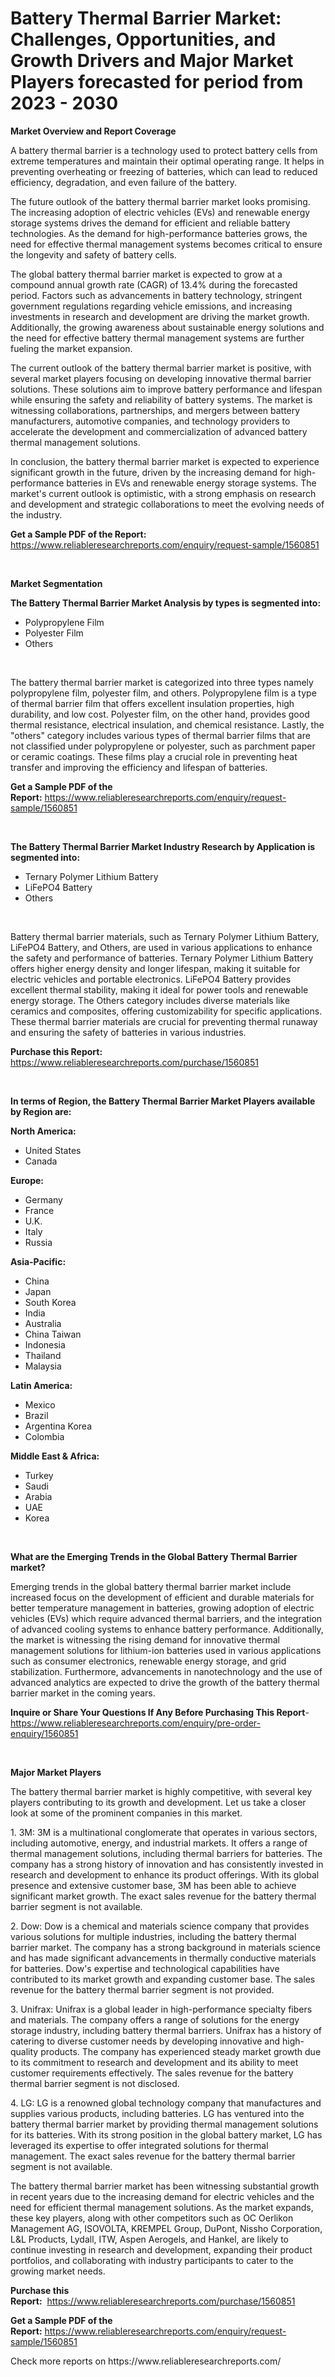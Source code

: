 <p><h1>Battery Thermal Barrier Market: Challenges, Opportunities, and Growth Drivers and Major Market Players forecasted for period from 2023 - 2030</h1></p><p><strong>Market Overview and Report Coverage</strong></p>
<p><p>A battery thermal barrier is a technology used to protect battery cells from extreme temperatures and maintain their optimal operating range. It helps in preventing overheating or freezing of batteries, which can lead to reduced efficiency, degradation, and even failure of the battery.</p><p>The future outlook of the battery thermal barrier market looks promising. The increasing adoption of electric vehicles (EVs) and renewable energy storage systems drives the demand for efficient and reliable battery technologies. As the demand for high-performance batteries grows, the need for effective thermal management systems becomes critical to ensure the longevity and safety of battery cells.</p><p>The global battery thermal barrier market is expected to grow at a compound annual growth rate (CAGR) of 13.4% during the forecasted period. Factors such as advancements in battery technology, stringent government regulations regarding vehicle emissions, and increasing investments in research and development are driving the market growth. Additionally, the growing awareness about sustainable energy solutions and the need for effective battery thermal management systems are further fueling the market expansion.</p><p>The current outlook of the battery thermal barrier market is positive, with several market players focusing on developing innovative thermal barrier solutions. These solutions aim to improve battery performance and lifespan while ensuring the safety and reliability of battery systems. The market is witnessing collaborations, partnerships, and mergers between battery manufacturers, automotive companies, and technology providers to accelerate the development and commercialization of advanced battery thermal management solutions.</p><p>In conclusion, the battery thermal barrier market is expected to experience significant growth in the future, driven by the increasing demand for high-performance batteries in EVs and renewable energy storage systems. The market's current outlook is optimistic, with a strong emphasis on research and development and strategic collaborations to meet the evolving needs of the industry.</p></p>
<p><strong>Get a Sample PDF of the Report:</strong> <a href="https://www.reliableresearchreports.com/enquiry/request-sample/1560851">https://www.reliableresearchreports.com/enquiry/request-sample/1560851</a></p>
<p>&nbsp;</p>
<p><strong>Market Segmentation</strong></p>
<p><strong>The Battery Thermal Barrier Market Analysis by types is segmented into:</strong></p>
<p><ul><li>Polypropylene Film</li><li>Polyester Film</li><li>Others</li></ul></p>
<p>&nbsp;</p>
<p><p>The battery thermal barrier market is categorized into three types namely polypropylene film, polyester film, and others. Polypropylene film is a type of thermal barrier film that offers excellent insulation properties, high durability, and low cost. Polyester film, on the other hand, provides good thermal resistance, electrical insulation, and chemical resistance. Lastly, the "others" category includes various types of thermal barrier films that are not classified under polypropylene or polyester, such as parchment paper or ceramic coatings. These films play a crucial role in preventing heat transfer and improving the efficiency and lifespan of batteries.</p></p>
<p><strong>Get a Sample PDF of the Report:</strong>&nbsp;<a href="https://www.reliableresearchreports.com/enquiry/request-sample/1560851">https://www.reliableresearchreports.com/enquiry/request-sample/1560851</a></p>
<p>&nbsp;</p>
<p><strong>The Battery Thermal Barrier Market Industry Research by Application is segmented into:</strong></p>
<p><ul><li>Ternary Polymer Lithium Battery</li><li>LiFePO4 Battery</li><li>Others</li></ul></p>
<p>&nbsp;</p>
<p><p>Battery thermal barrier materials, such as Ternary Polymer Lithium Battery, LiFePO4 Battery, and Others, are used in various applications to enhance the safety and performance of batteries. Ternary Polymer Lithium Battery offers higher energy density and longer lifespan, making it suitable for electric vehicles and portable electronics. LiFePO4 Battery provides excellent thermal stability, making it ideal for power tools and renewable energy storage. The Others category includes diverse materials like ceramics and composites, offering customizability for specific applications. These thermal barrier materials are crucial for preventing thermal runaway and ensuring the safety of batteries in various industries.</p></p>
<p><strong>Purchase this Report:</strong>&nbsp; <a href="https://www.reliableresearchreports.com/purchase/1560851">https://www.reliableresearchreports.com/purchase/1560851</a></p>
<p>&nbsp;</p>
<p><strong>In terms of Region, the Battery Thermal Barrier Market Players available by Region are:</strong></p>
<p>
    <p> <strong> North America: </strong>
        <ul>
            <li>United States</li>
            <li>Canada</li>
        </ul>
        </p> 
    <p> <strong> Europe: </strong>
        <ul>
            <li>Germany</li>
            <li>France</li>
            <li>U.K.</li>
            <li>Italy</li>
            <li>Russia</li>
        </ul>
        </p> 
    <p> <strong> Asia-Pacific: </strong>
        <ul>
            <li>China</li>
            <li>Japan</li>
            <li>South Korea</li>
            <li>India</li>
            <li>Australia</li>
            <li>China Taiwan</li>
            <li>Indonesia</li>
            <li>Thailand</li>
            <li>Malaysia</li>
        </ul>
        </p> 
    <p> <strong> Latin America: </strong>
        <ul>
            <li>Mexico</li>
            <li>Brazil</li>
            <li>Argentina Korea</li>
            <li>Colombia</li>
        </ul>
        </p> 
    <p> <strong> Middle East & Africa: </strong>
        <ul>
            <li>Turkey</li>
            <li>Saudi</li>
            <li>Arabia</li>
            <li>UAE</li>
            <li>Korea</li>
        </ul>
    </p>
    </p>
<p>&nbsp;</p>
<p><strong>What are the Emerging Trends in the Global Battery Thermal Barrier market?</strong></p>
<p><p>Emerging trends in the global battery thermal barrier market include increased focus on the development of efficient and durable materials for better temperature management in batteries, growing adoption of electric vehicles (EVs) which require advanced thermal barriers, and the integration of advanced cooling systems to enhance battery performance. Additionally, the market is witnessing the rising demand for innovative thermal management solutions for lithium-ion batteries used in various applications such as consumer electronics, renewable energy storage, and grid stabilization. Furthermore, advancements in nanotechnology and the use of advanced analytics are expected to drive the growth of the battery thermal barrier market in the coming years.</p></p>
<p><strong>Inquire or Share Your Questions If Any Before Purchasing This Report</strong>- <a href="https://www.reliableresearchreports.com/enquiry/pre-order-enquiry/1560851">https://www.reliableresearchreports.com/enquiry/pre-order-enquiry/1560851</a></p>
<p>&nbsp;</p>
<p><strong>Major Market Players</strong></p>
<p><p>The battery thermal barrier market is highly competitive, with several key players contributing to its growth and development. Let us take a closer look at some of the prominent companies in this market.</p><p>1. 3M: 3M is a multinational conglomerate that operates in various sectors, including automotive, energy, and industrial markets. It offers a range of thermal management solutions, including thermal barriers for batteries. The company has a strong history of innovation and has consistently invested in research and development to enhance its product offerings. With its global presence and extensive customer base, 3M has been able to achieve significant market growth. The exact sales revenue for the battery thermal barrier segment is not available.</p><p>2. Dow: Dow is a chemical and materials science company that provides various solutions for multiple industries, including the battery thermal barrier market. The company has a strong background in materials science and has made significant advancements in thermally conductive materials for batteries. Dow's expertise and technological capabilities have contributed to its market growth and expanding customer base. The sales revenue for the battery thermal barrier segment is not provided.</p><p>3. Unifrax: Unifrax is a global leader in high-performance specialty fibers and materials. The company offers a range of solutions for the energy storage industry, including battery thermal barriers. Unifrax has a history of catering to diverse customer needs by developing innovative and high-quality products. The company has experienced steady market growth due to its commitment to research and development and its ability to meet customer requirements effectively. The sales revenue for the battery thermal barrier segment is not disclosed.</p><p>4. LG: LG is a renowned global technology company that manufactures and supplies various products, including batteries. LG has ventured into the battery thermal barrier market by providing thermal management solutions for its batteries. With its strong position in the global battery market, LG has leveraged its expertise to offer integrated solutions for thermal management. The exact sales revenue for the battery thermal barrier segment is not available.</p><p>The battery thermal barrier market has been witnessing substantial growth in recent years due to the increasing demand for electric vehicles and the need for efficient thermal management solutions. As the market expands, these key players, along with other competitors such as OC Oerlikon Management AG, ISOVOLTA, KREMPEL Group, DuPont, Nissho Corporation, L&L Products, Lydall, ITW, Aspen Aerogels, and Hankel, are likely to continue investing in research and development, expanding their product portfolios, and collaborating with industry participants to cater to the growing market needs.</p></p>
<p><strong>Purchase this Report:</strong>&nbsp;&nbsp;<a href="https://www.reliableresearchreports.com/purchase/1560851">https://www.reliableresearchreports.com/purchase/1560851</a></p>
<p></p>
<p><strong>Get a Sample PDF of the Report:</strong>&nbsp;<a href="https://www.reliableresearchreports.com/enquiry/request-sample/1560851">https://www.reliableresearchreports.com/enquiry/request-sample/1560851</a></p>
<p>Check more reports on https://www.reliableresearchreports.com/</p>